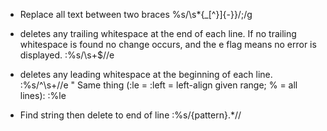 * Replace all text between two braces
%s/\s*{\_[^}]\{-}}/;/g

* deletes any trailing whitespace at the end of each line. If no trailing whitespace is found no change occurs, and the e flag means no error is displayed. 
:%s/\s\+$//e

* deletes any leading whitespace at the beginning of each line. 
:%s/^\s\+//e
" Same thing (:le = :left = left-align given range; % = all lines):
:%le

* Find string then delete to end of line
:%s/{pattern}.*//